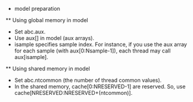 * model preparation

** Using global memory in model

- Set abc.aux.
- Use aux[] in model (aux arrays).
- isample specifies sample index. For instance, if you use the aux array for each sample (with aux[0:Nsample-1]), each thread may call aux[isample].

** Using shared memory in model

- Set abc.ntcommon (the number of thread common values).
- In the shared memory, cache[0:NRESERVED-1] are reserved. So, use cache[NRESERVED:NRESERVED+(ntcommon)].
